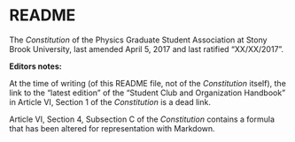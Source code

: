 # README

The *Constitution* of the Physics Graduate Student Association at Stony Brook University, last amended April 5, 2017 and last ratified &ldquo;XX/XX/2017&rdquo;.

**Editors notes:**

At the time of writing (of this README file, not of the *Constitution* itself), the link to the &ldquo;latest edition&rdquo; of the &ldquo;Student Club and Organization Handbook&rdquo; in Article VI, Section 1 of the *Constitution* is a dead link.

Article VI, Section 4, Subsection C of the *Constitution* contains a formula that has been altered for representation with Markdown.
